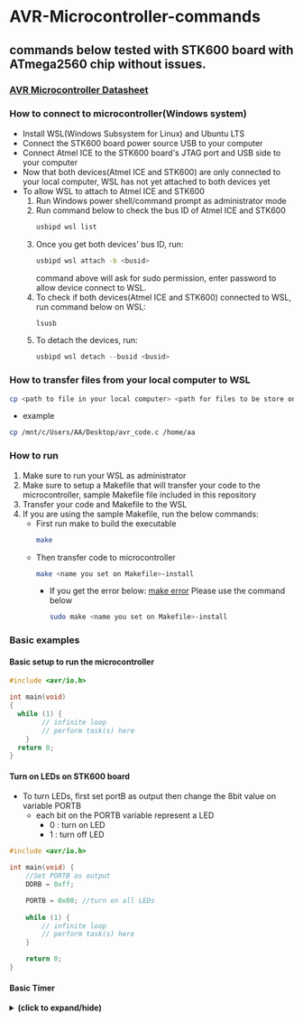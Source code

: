 # AVR-Microcontroller-commands
## commands below tested with STK600 board with ATmega2560 chip without issues.
### [AVR Microcontroller Datasheet](./avr_doc.pdf)

### How to connect to microcontroller(Windows system)
- Install WSL(Windows Subsystem for Linux) and Ubuntu LTS
- Connect the STK600 board power source USB to your computer
- Connect Atmel ICE to the STK600 board's JTAG port and USB side to your computer
- Now that both devices(Atmel ICE and STK600) are only connected to your local computer, WSL has not yet attached to both devices yet
- To allow WSL to attach to Atmel ICE and STK600
  1. Run Windows power shell/command prompt as administrator mode
  2. Run command below to check the bus ID of Atmel ICE and STK600
     ```bash
     usbipd wsl list
     ```
  3. Once you get both devices' bus ID, run:
     ```bash
     usbipd wsl attach -b <busid>
     ```
     command above will ask for sudo permission, enter password to allow device connect to WSL.
  4. To check if both devices(Atmel ICE and STK600) connected to WSL, run command below on WSL:
     ```bash
     lsusb
     ```
  5. To detach the devices, run:
     ```c
     usbipd wsl detach --busid <busid>
     ``` 

### How to transfer files from your local computer to WSL
```bash
cp <path to file in your local computer> <path for files to be store on your WSL>
```
- example
```bash
cp /mnt/c/Users/AA/Desktop/avr_code.c /home/aa
```

### How to run
1. Make sure to run your WSL as administrator
2. Make sure to setup a Makefile that will transfer your code to the microcontroller, sample Makefile file included in this repository
3. Transfer your code and Makefile to the WSL
4. If you are using the sample Makefile, run the below commands:
   - First run make to build the executable
     ```bash
     make
     ```
   - Then transfer code to microcontroller
     ```bash
     make <name you set on Makefile>-install
     ```
     - If you get the error below:
       [make error](./images/make_error.png)
       Please use the command below
       ```bash
       sudo make <name you set on Makefile>-install
       ```
### Basic examples
#### Basic setup to run the microcontroller
```c
#include <avr/io.h>

int main(void)
{
  while (1) {
        // infinite loop
        // perform task(s) here
    }
  return 0;
}
```

#### Turn on LEDs on STK600 board
- To turn LEDs, first set portB as output then change the 8bit value on variable PORTB
  - each bit on the PORTB variable represent a LED
    - 0 : turn on LED
    - 1 : turn off LED
```c
#include <avr/io.h>

int main(void) {
    //Set PORTB as output
    DDRB = 0xff;

    PORTB = 0x00; //turn on all LEDs
    
    while (1) {
        // infinite loop
        // perform task(s) here
    }

    return 0;
}
```

#### Basic Timer
<details close>
<summary><b>(click to expand/hide)</b></summary>
<!-- MarkdownTOC -->
	
- A timer interrupt that fires every 1 millisecond 
```c
#include <avr/io.h>
#include <avr/interrupt.h>

uint8_t interrupt_counter = 0; //  counter uses to count how many interrupt occurred 

//initial setup
void init_setup()
{
	// Set timer 0 to use CTC mode
    TCCR0A = (1 << WGM01);

    // Set timer 0 to use a 64 prescaler
    TCCR0B = (1 << CS01);

    // Set timer 1 compare match 250 ticks
    OCR0A = 125;

    // Enable timer compare match interrupt
    TIMSK0 = (1 << OCIE0A);

    // Enable global interrupts
    sei();

	ADMUX = (1 << REFS1) | (1 << REFS0); //setup for using 2.56 internal voltage reference
	ADCSRA = (1 << ADEN) | (1 << ADPS2) | (1 << ADPS1) | (1 << ADPS0); // setup 128 prescaler 
}

int main(void) 
{

  	init_setup();
  	while(1) {
		if(interrupt_counter >= 100){ // update led level every 100ms
        	interrupt_counter = 0;  //reset interrupt counter to 0
			//perform task here		
    	}			
        //perform task here
	}
    return 0;
  }

ISR(TIMER0_COMPA_vect) { // interrupt for heartbeat
    // increment time_counter every 1 millisecond
    interrupt_counter++;
}
```
- To calculate to fire interrupt at an exact time, visit link below:
  - [AVR Timer Calculator](https://eleccelerator.com/avr-timer-calculator/)


<!-- /MarkdownTOC -->
</details>
